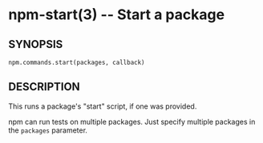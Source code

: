 npm-start(3) -- Start a package
===============================

## SYNOPSIS

    npm.commands.start(packages, callback)

## DESCRIPTION

This runs a package's "start" script, if one was provided.

npm can run tests on multiple packages. Just specify multiple packages
in the `packages` parameter.
